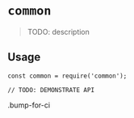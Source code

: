 # `common`

> TODO: description

## Usage

```
const common = require('common');

// TODO: DEMONSTRATE API
```

.bump-for-ci
